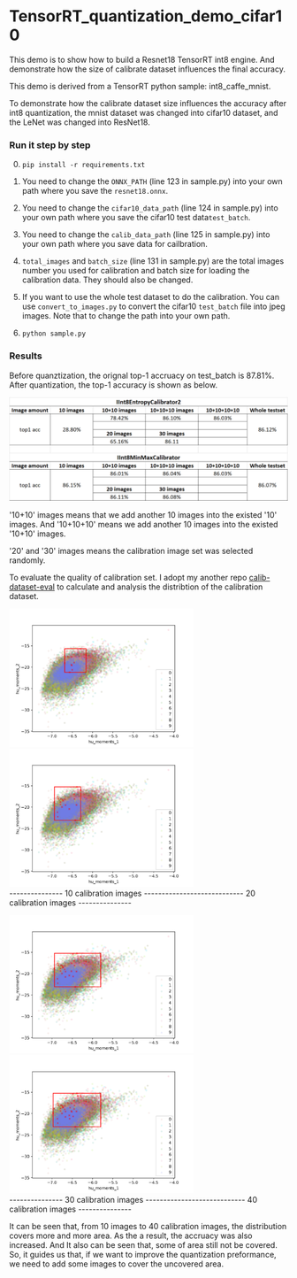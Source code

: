 # TensorRT_quantization_demo_cifar10
This demo is to show how to build a Resnet18 TensorRT int8 engine. And demonstrate how the size of calibrate dataset influences the final accuracy.

This demo is derived from a TensorRT python sample: int8_caffe_mnist.

To demonstrate how the calibrate dataset size influences the accuracy after int8 quantization, 
the mnist dataset was changed into cifar10 dataset, and the LeNet was changed into ResNet18.

### Run it step by step
0. ```pip install -r requirements.txt``` 
1. You need to change the `ONNX_PATH` (line 123 in sample.py) into your own path where you save the `resnet18.onnx`.
2. You need to change the `cifar10_data_path` (line 124 in sample.py) into your own path where you save the cifar10 test data`test_batch`.
3. You need to change the `calib_data_path` (line 125 in sample.py) into your own path where you save data for cailbration.
4. `total_images` and `batch_size` (line 131 in sample.py) are the total images number you used for calibration and batch size for loading the calibration data. 
   They should also be changed.
    
5. If you want to use the whole test dataset to do the calibration. You can use `convert_to_images.py` to convert the cifar10 `test_batch` file into jpeg images. 
   Note that to change the path into your own path.

6. ```python sample.py```


### Results
Before quanztization, the orignal top-1 accruacy on test_batch is 87.81%. After quantization, the top-1 accuracy is shown as below.

![img.png](img.png)

'10+10' images means that we add another 10 images into the existed '10' images. And '10+10+10' means we add another 10 images into the existed '10+10' images. 

'20' and '30' images means the calibration image set was selected randomly.

To evaluate the quality of calibration set. I adopt my another repo [calib-dataset-eval](https://github.com/shiyongming/TensorRT_quantization_demo_cifar10) 
to calculate and analysis the distribtion of the calibration dataset.



<img src="cifar10_data/calib_dataset_10.png" height="250" alt="calib number = 10"/> <img src="cifar10_data/calib_dataset_20.png" height="250" alt="calib number = 20"/><br/>
--------------- 10 calibration images ---------------------------- 20 calibration images ---------------<br/>

<img src="cifar10_data/calib_dataset_30.png" height="250" alt="calib number = 30"/> <img src="cifar10_data/calib_dataset_40.png" height="250" alt="calib number = 40"/><br/>
--------------- 30 calibration images ---------------------------- 40 calibration images ---------------<br/>

It can be seen that, from 10 images to 40 calibration images, the distribution covers more and more area.
As the a result, the accruacy was also increased. And It also can be seen that, some of area still not be covered.
So, it guides us that, if we want to improve the quantization preformance, we need to add some images to cover the uncovered area.